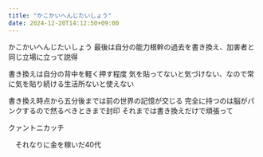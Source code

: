 ```yaml
---
title: "かこかいへんじたいしょう"
date: 2024-12-20T14:12:50+09:00
---
```

かこかいへんじたいしょう
最後は自分の能力根幹の過去を書き換え、加害者と同じ立場に立って説得

書き換えは自分の背中を軽く押す程度
気を貼ってないと気づけない、なので常に気を貼り続ける生活所ないと使えない

書き換え時点から五分後までは前の世界の記憶が交じる
完全に持つのは脳がパンクするので然るべきときまで封印
それまでは書き換えだけで頑張って




クァントニカッチ

　それなりに金を稼いだ40代
